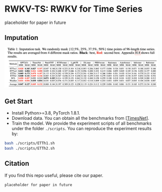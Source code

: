 # RWKV-TS: RWKV for Time Series

placeholder for paper in future

## Imputation

![image](../pic/imputation_result.png)

## Get Start

- Install Python>=3.8, PyTorch 1.8.1.
- Download data. You can obtain all the benchmarks from [[TimesNet](https://github.com/thuml/Time-Series-Library)].
- Train the model. We provide the experiment scripts of all benchmarks under the folder `./scripts`. You can reproduce the experiment results by:

```bash
bash ./scripts/ETTh1.sh
bash ./scripts/ETTh2.sh
```

## Citation

If you find this repo useful, please cite our paper. 

```
placeholder for paper in future
```